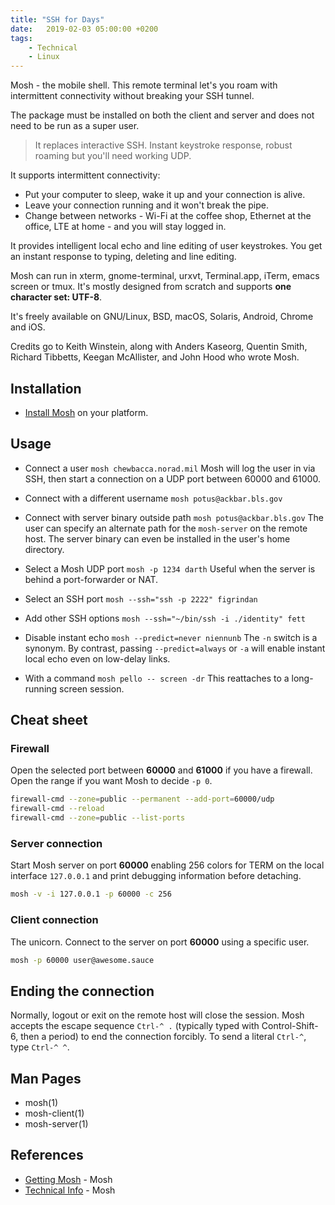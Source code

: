 ```yaml
---
title: "SSH for Days"
date:   2019-02-03 05:00:00 +0200
tags:
    - Technical
    - Linux
---
```


Mosh - the mobile shell. This remote terminal let's you roam
with intermittent connectivity without breaking your SSH tunnel.

The package must be installed on both the client and server and
does not need to be run as a super user.

> It replaces interactive SSH. Instant keystroke response, robust roaming
> but you'll need working UDP.

It supports intermittent connectivity:
* Put your computer to sleep, wake it up and your connection is alive.
* Leave your connection running and it won't break the pipe.
* Change between networks - Wi-Fi at the coffee shop, Ethernet at the
office, LTE at home - and you will stay logged in.

It provides intelligent local echo and line editing of user keystrokes.
You get an instant response to typing, deleting and line editing.

Mosh can run in xterm, gnome-terminal, urxvt, Terminal.app, iTerm, emacs
screen or tmux. It's mostly designed from scratch and supports **one character set: UTF-8**.

It's freely available on GNU/Linux, BSD, macOS, Solaris, Android, Chrome
and iOS.

Credits go to Keith Winstein, along with Anders Kaseorg, Quentin Smith,
Richard Tibbetts, Keegan McAllister, and John Hood who wrote Mosh.

## Installation
* [Install Mosh](https://mosh.org/#getting) on your platform.

## Usage
* Connect a user `mosh chewbacca.norad.mil`
  Mosh will log the user in via SSH, then start a connection on a UDP
  port between 60000 and 61000.

* Connect with a different username `mosh potus@ackbar.bls.gov`
* Connect with server binary outside path `mosh potus@ackbar.bls.gov`
  The user can specify an alternate path for the `mosh-server` on the
  remote host. The server binary can even be installed in the user's home
  directory.

* Select a Mosh UDP port `mosh -p 1234 darth`
  Useful when the server is behind a port-forwarder or NAT.

* Select an SSH port `mosh --ssh="ssh -p 2222" figrindan`
* Add other SSH options `mosh --ssh="~/bin/ssh -i ./identity" fett`
* Disable instant echo `mosh --predict=never niennunb`
  The `-n` switch is a synonym. By contrast, passing `--predict=always`
  or `-a` will enable instant local echo even on low-delay links.

* With a command `mosh pello -- screen -dr`
  This reattaches to a long-running screen session.

## Cheat sheet

### Firewall
Open the selected port between **60000** and **61000** if you have a
firewall. Open the range if you want Mosh to decide `-p 0`.
```bash
firewall-cmd --zone=public --permanent --add-port=60000/udp
firewall-cmd --reload
firewall-cmd --zone=public --list-ports
```

### Server connection
Start Mosh server on port **60000** enabling 256 colors for TERM on the
local interface `127.0.0.1` and print debugging information before
detaching.
```bash
mosh -v -i 127.0.0.1 -p 60000 -c 256
```

### Client connection
The unicorn. Connect to the server on port **60000** using a specific
user.
```bash
mosh -p 60000 user@awesome.sauce
```

## Ending the connection
Normally, logout or exit on the remote host will close the session. Mosh accepts the escape sequence `Ctrl-^ .` (typically typed with Control-Shift-6, then a period) to end the connection forcibly. To send a literal `Ctrl-^`, type `Ctrl-^ ^`.

## Man Pages
* mosh(1)
* mosh-client(1)
* mosh-server(1)

## References

* [Getting Mosh](https://mosh.org/#getting) - Mosh
* [Technical Info](https://mosh.org/#techinfo) - Mosh
